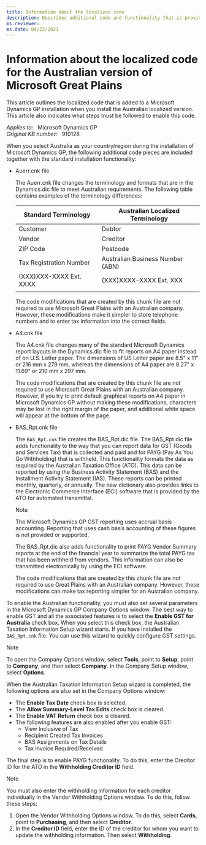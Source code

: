 ```yaml
---
title: Information about the localized code
description: Describes additional code and functionality that is provided when you install the Australian localized version of Microsoft Great Plains. Also provides information about core features of Microsoft Great Plains that can be enabled for use in Australia.
ms.reviewer: 
ms.date: 04/22/2021
---
```

# Information about the localized code for the Australian version of Microsoft Great Plains

This article outlines the localized code that is added to a Microsoft Dynamics GP installation when you install the Australian localized version. This article also indicates what steps must be followed to enable this code.

_Applies to:_ &nbsp; Microsoft Dynamics GP  
_Original KB number:_ &nbsp; 910128

When you select Australia as your country/region during the installation of Microsoft Dynamics GP, the following additional code pieces are included together with the standard installation functionality:

- Auerr.cnk file

  The Auerr.cnk file changes the terminology and formats that are in the Dynamics.dic file to meet Australian requirements. The following table contains examples of the terminology differences:

  |Standard Terminology|Australian Localized Terminology|
  |---|---|
  |Customer|Debtor|
  |Vendor|Creditor|
  |ZIP Code|Postcode|
  |Tax Registration Number|Australian Business Number (ABN)|
  |(XXX)XXX-XXXX Ext. XXXX|(XXX)XXXX-XXXX Ext. XXX|
  |||

  The code modifications that are created by this chunk file are not required to use Microsoft Great Plains with an Australian company. However, these modifications make it simpler to store telephone numbers and to enter tax information into the correct fields.

- A4.cnk file

  The A4.cnk file changes many of the standard Microsoft Dynamics report layouts in the Dynamics.dic file to fit reports on A4 paper instead of on U.S. Letter paper. The dimensions of US Letter paper are 8.5" x 11" or 216 mm x 279 mm, whereas the dimensions of A4 paper are 8.27" x 11.69" or 210 mm x 297 mm.

  The code modifications that are created by this chunk file are not required to use Microsoft Great Plains with an Australian company. However, if you try to print default graphical reports on A4 paper in Microsoft Dynamics GP without making these modifications, characters may be lost in the right margin of the paper, and additional white space will appear at the bottom of the page.

- BAS_Rpt.cnk file

  The `BAS_Rpt.cnk` file creates the BAS_Rpt.dic file. The BAS_Rpt.dic file adds functionality to the way that you can report data for GST (Goods and Services Tax) that is collected and paid and for PAYG (Pay As You Go Withholding) that is withheld. This functionality formats the data as required by the Australian Taxation Office (ATO). This data can be reported by using the Business Activity Statement (BAS) and the Installment Activity Statement (IAS). These reports can be printed monthly, quarterly, or annually. The new dictionary also provides links to the Electronic Commerce Interface (ECI) software that is provided by the ATO for automated transmittal.

  > [!NOTE]
  > The Microsoft Dynamics GP GST reporting uses accrual basis accounting. Reporting that uses cash basis accounting of these figures is not provided or supported.

  The BAS_Rpt.dic also adds functionality to print PAYG Vendor Summary reports at the end of the financial year to summarize the total PAYG tax that has been withheld from vendors. This information can also be transmitted electronically by using the ECI software.

  The code modifications that are created by this chunk file are not required to use Great Plains with an Australian company. However, these modifications can make tax reporting simpler for an Australian company.

To enable the Australian functionality, you must also set several parameters in the Microsoft Dynamics GP Company Options window. The best way to enable GST and all the associated features is to select the **Enable GST for Australia** check box. When you select this check box, the Australian Taxation Information Setup wizard starts. If you have installed the `BAS_Rpt.cnk` file. You can use this wizard to quickly configure GST settings.

> [!NOTE]
> To open the Company Options window, select **Tools**, point to **Setup**, point to **Company**, and then select **Company**. In the Company Setup window, select **Options**.

When the Australian Taxation Information Setup wizard is completed, the following options are also set in the Company Options window:

- The **Enable Tax Date** check box is selected.
- The **Allow Summary-Level Tax Edits** check box is cleared.
- The **Enable VAT Return** check box is cleared.
- The following features are also enabled after you enable GST:
  - View Inclusive of Tax
  - Recipient Created Tax Invoices
  - BAS Assignments on Tax Details
  - Tax Invoice Required/Received
  
The final step is to enable PAYG functionality. To do this, enter the Creditor ID for the ATO in the **Withholding Creditor ID** field.

> [!NOTE]
> You must also enter the withholding information for each creditor individually in the Vendor Withholding Options window. To do this, follow these steps:
>
> 1. Open the Vendor Withholding Options window. To do this, select **Cards**, point to **Purchasing**, and then select **Creditor**.
> 2. In the **Creditor ID** field, enter the ID of the creditor for whom you want to update the withholding information. Then select **Withholding**.
